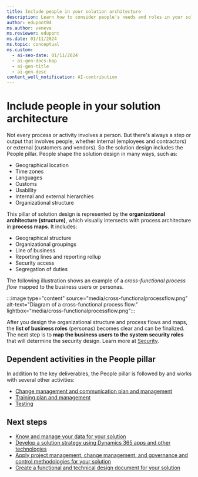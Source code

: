 ```yaml
---
title: Include people in your solution architecture
description: Learn how to consider people's needs and roles in your solution design.
author: edupont04
ms.author: veneva
ms.reviewer: edupont
ms.date: 01/11/2024
ms.topic: conceptual
ms.custom:
  - ai-seo-date: 01/11/2024
  - ai-gen-docs-bap
  - ai-gen-title
  - ai-gen-desc
content_well_notification: AI-contribution
---
```


# Include people in your solution architecture

Not every process or activity involves a person. But there's always a step or output that involves people, whether internal (employees and contractors) or external (customers and vendors). So the solution design includes the People pillar. People shape the solution design in many ways, such as:

- Geographical location
- Time zones
- Languages
- Customs
- Usability
- Internal and external hierarchies
- Organizational structure

This pillar of solution design is represented by the **organizational architecture (structure)**, which visually intersects with process architecture in **process maps**. It includes:

- Geographical structure
- Organizational groupings
- Line of business
- Reporting lines and reporting rollup
- Security access
- Segregation of duties

The following illustration shows an example of a *cross-functional process flow* mapped to the business users or personas.

:::image type="content" source="media/cross-functionalprocessflow.png" alt-text="Diagram of a cross-functional process flow." lightbox="media/cross-functionalprocessflow.png":::

After you design the organizational structure and process flows and maps, the **list of business roles** (personas) becomes clear and can be finalized. The next step is to **map the business users to the system security roles** that will determine the security design. Learn more at [Security](security.md).

## Dependent activities in the People pillar

In addition to the key deliverables, the People pillar is followed by and works with several other activities:

- [Change management and communication plan and management](implementation-strategy.md)
- [Training plan and management](training-strategy.md)
- [Testing](testing-strategy.md)

## Next steps

- [Know and manage your data for your solution](solution-architecture-design-pillars-data.md)
- [Develop a solution strategy using Dynamics 365 apps and other technologies](solution-architecture-design-pillars-technology.md)
- [Apply project management, change management, and governance and control methodologies for your solution](solution-architecture-design-pillars-methodology.md)
- [Create a functional and technical design document for your solution](../patterns/create-functional-technical-design-document.md)
